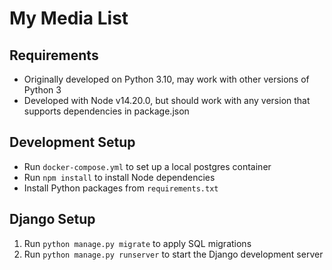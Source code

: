 # My Media List

## Requirements
* Originally developed on Python 3.10, may work with other versions of Python 3
* Developed with Node v14.20.0, but should work with any version that supports dependencies in package.json

## Development Setup

* Run `docker-compose.yml` to set up a local postgres container
* Run `npm install` to install Node dependencies
* Install Python packages from `requirements.txt`

## Django Setup

1. Run `python manage.py migrate` to apply SQL migrations
2. Run `python manage.py runserver` to start the Django development server

